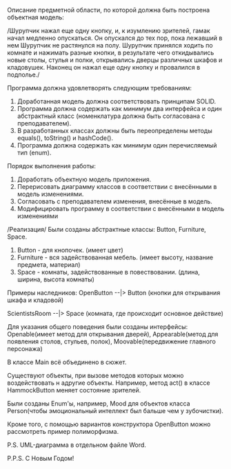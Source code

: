 Описание предметной области, по которой должна быть построена объектная модель:

/Шурупчик нажал еще одну кнопку, и, к изумлению зрителей, гамак начал медленно опускаться.
Он опускался до тех пор, пока лежавший в нем Шурупчик не растянулся на полу. Шурупчик принялся ходить 
по комнате и нажимать разные кнопки, в результате чего откидывались новые столы, стулья и полки, открывались 
дверцы различных шкафов и кладовушек. Наконец он нажал еще одну кнопку и провалился в подполье./

Программа должна удовлетворять следующим требованиям:

1. Доработанная модель должна соответствовать принципам SOLID.
2. Программа должна содержать как минимум два интерфейса и один абстрактный класс (номенклатура должна быть согласована с преподавателем).
3. В разработанных классах должны быть переопределены методы equals(), toString() и hashCode().
4. Программа должна содержать как минимум один перечисляемый тип (enum).

Порядок выполнения работы:

1. Доработать объектную модель приложения.
2. Перерисовать диаграмму классов в соответствии с внесёнными в модель изменениями.
3. Согласовать с преподавателем изменения, внесённые в модель.
4. Модифицировать программу в соответствии с внесёнными в модель изменениями

/Реализация/
Были созданы абстрактные классы: Button, Furniture, Space.
1. Button - для кнопочек. (имеет цвет)
2. Furniture - вся задействованная мебель. (имеет высоту, название предмета, материал)
3. Space - комнаты, задействованные в повествовании. (длина, ширина, высота комнаты)

Примеры наследников:
OpenButton --|> Button (кнопки для открывания шкафа и кладовой)

ScientistsRoom --|> Space (комната, где происходит основное действие)

Для указания общего поведения были созданы интерфейсы:
Openable(имеет метод для открывания дверей), Appearable(метод для появления столов, стульев, полок), Moovable(передвижение главного персонажа)

В классе Main всё объединено в сюжет.

Существуют объекты, при вызове методов которых можно воздействовать н адругие объекты. Например, метод act() в классе
HammockButton меняет состояние зрителей.

Были созданы Enum'ы, например, Mood для объектов класса Person(чтобы эмоциональный интеллект был бальше чем у зубочистки).

Кроме того, с помощью вариантов конструктора OpenButton можно рассмотреть пример полиморфизма.

P.S. UML-диаграмма в отдельном файле Word.

P.P.S. С Новым Годом!
